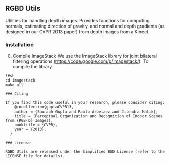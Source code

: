 ## RGBD Utils

Utilities for handling depth images. Provides functions for computing normals, estimating direction of gravity, and normal and depth gradients (as designed in our CVPR 2013 paper) from depth images from a Kinect.


### Installation

0. Compile ImageStack
We use the ImageStack library for joint bilateral filtering operations (https://code.google.com/p/imagestack/). To compile the library.
```
!#sh
cd imagestack
make all

### Citing

If you find this code useful in your research, please consider citing:
    @incollection{guptaCVPR13,
    author = {Saurabh Gupta and Pablo Arbelaez and Jitendra Malik},
    title = {Perceptual Organization and Recognition of Indoor Scenes from {RGB-D} Images},
    booktitle = {CVPR},
    year = {2013},
  }

### License

RGBD Utils are released under the Simplified BSD License (refer to the LICENSE file for details).
